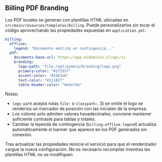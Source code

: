 ## Billing PDF Branding

Los PDF locales se generan con plantillas HTML ubicadas en `src/main/resources/templates/billing`. Puede
personalizarlos sin tocar el código aprovechando las propiedades expuestas en `application.yml`:

```yaml
billing:
  offline:
    legend: "Documento emitido en contingencia..."
  pdf:
    documents-base-url: https://app.midominio.cl/api/v1
    branding:
      logo-path: "file:/opt/pymerp/branding/logo.png"
      primary-color: "#1f2937"
      accent-color: "#2563eb"
      text-color: "#111827"
      table-header-color: "#e5e7eb"
```

Notas:

- `logo-path` acepta rutas `file:` o `classpath:`. Si se omite el logo se renderiza un marcador de posición con las
  iniciales de la empresa.
- Los colores solo admiten valores hexadecimales; conviene mantener suficiente contraste para tablas y totales.
- Cambiar la leyenda de contingencia (`billing.offline.legend`) actualiza automáticamente el banner que aparece en los
  PDF generados sin conexión.

Tras actualizar las propiedades reinicie el servicio para que el renderizador cargue la nueva configuración. No es
necesario recompilar mientras las plantillas HTML no se modifiquen.
